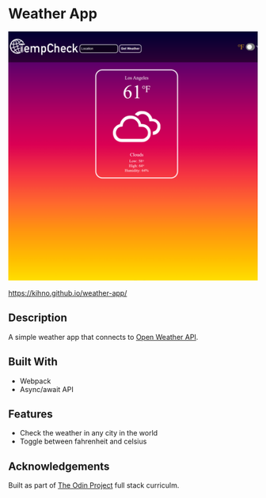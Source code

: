 # Weather App

![](images/weather.png)

https://kihno.github.io/weather-app/

## Description

A simple weather app that connects to [Open Weather API](https://openweathermap.org/).

## Built With

- Webpack
- Async/await API

## Features

- Check the weather in any city in the world
- Toggle between fahrenheit and celsius

## Acknowledgements

Built as part of [The Odin Project](https://www.theodinproject.com/) full stack curriculm.